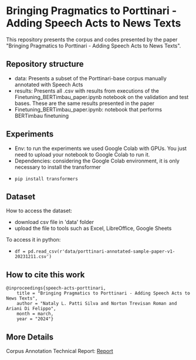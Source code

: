 # Bringing Pragmatics to Porttinari - Adding Speech Acts to News Texts

This repository presents the corpus and codes presented by the paper "Bringing Pragmatics to Porttinari - Adding Speech Acts to News Texts".

## Repository structure
- data: Presents a subset of the Porttinari-base corpus manually annotated with Speech Acts
- results: Presents all .csv with results from executions of the Finetuning_BERTimbau_paper.ipynb notebook on the validation and test bases. These are the same results presented in the paper
- Finetuning_BERTimbau_paper.ipynb: notebook that performs BERTimbau finetuning

## Experiments

- Env: to run the experiments we used Google Colab with GPUs. You just need to upload your notebook to Google Colab to run it.
- Dependencies: considering the Google Colab environment, it is only necessary to install the transformer
-     pip install transformers

## Dataset


How to access the dataset:
- download csv file in 'data' folder
- upload the file to tools such as Excel, LibreOffice, Google Sheets


To access it in python:
-     df = pd.read_csv(r'data/porttinari-annotated-sample-paper-v1-20231211.csv')

## How to cite this work

    
    @inproceedings{speech-acts-porttinari,
        title = "Bringing Pragmatics to Porttinari - Adding Speech Acts to News Texts",
        author = "Nataly L. Patti Silva and Norton Trevisan Roman and Ariani Di Felippo",
        month = march,
        year = "2024"}
    

## More Details
Corpus Annotation Technical Report: [Report](http://ppgsi.each.usp.br/arquivos/RelTec/PPgSI-002_2023.pdf)
